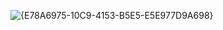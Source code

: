 ![{E78A6975-10C9-4153-B5E5-E5E977D9A698}](https://github.com/user-attachments/assets/c4b389fe-670b-4b8e-b654-c64ad7724ea1)
